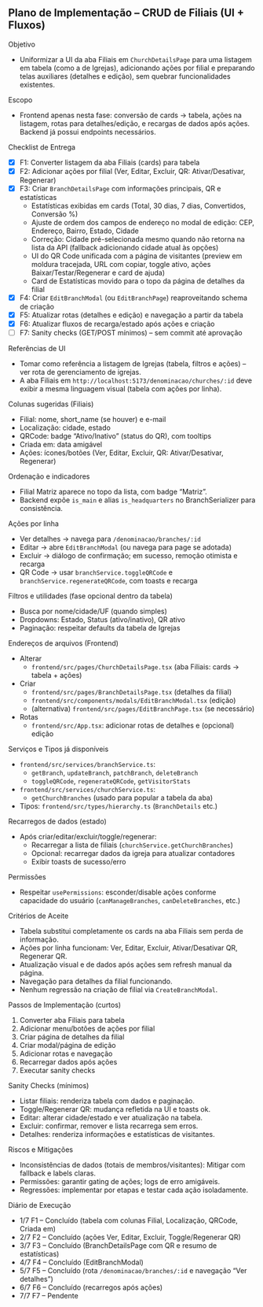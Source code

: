 ## Plano de Implementação – CRUD de Filiais (UI + Fluxos)

Objetivo
- Uniformizar a UI da aba Filiais em `ChurchDetailsPage` para uma listagem em tabela (como a de Igrejas), adicionando ações por filial e preparando telas auxiliares (detalhes e edição), sem quebrar funcionalidades existentes.

Escopo
- Frontend apenas nesta fase: conversão de cards → tabela, ações na listagem, rotas para detalhes/edição, e recargas de dados após ações. Backend já possui endpoints necessários.

Checklist de Entrega
- [x] F1: Converter listagem da aba Filiais (cards) para tabela
- [x] F2: Adicionar ações por filial (Ver, Editar, Excluir, QR: Ativar/Desativar, Regenerar)
- [x] F3: Criar `BranchDetailsPage` com informações principais, QR e estatísticas
  - Estatísticas exibidas em cards (Total, 30 dias, 7 dias, Convertidos, Conversão %)
  - Ajuste de ordem dos campos de endereço no modal de edição: CEP, Endereço, Bairro, Estado, Cidade
  - Correção: Cidade pré-selecionada mesmo quando não retorna na lista da API (fallback adicionando cidade atual às opções)
  - UI do QR Code unificada com a página de visitantes (preview em moldura tracejada, URL com copiar, toggle ativo, ações Baixar/Testar/Regenerar e card de ajuda)
  - Card de Estatísticas movido para o topo da página de detalhes da filial
- [x] F4: Criar `EditBranchModal` (ou `EditBranchPage`) reaproveitando schema de criação
- [x] F5: Atualizar rotas (detalhes e edição) e navegação a partir da tabela
- [x] F6: Atualizar fluxos de recarga/estado após ações e criação
- [ ] F7: Sanity checks (GET/POST mínimos) – sem commit até aprovação

Referências de UI
- Tomar como referência a listagem de Igrejas (tabela, filtros e ações) – ver rota de gerenciamento de igrejas.
- A aba Filiais em `http://localhost:5173/denominacao/churches/:id` deve exibir a mesma linguagem visual (tabela com ações por linha).

Colunas sugeridas (Filiais)
- Filial: nome, short_name (se houver) e e-mail
- Localização: cidade, estado
- QRCode: badge “Ativo/Inativo” (status do QR), com tooltips
- Criada em: data amigável
- Ações: ícones/botões (Ver, Editar, Excluir, QR: Ativar/Desativar, Regenerar)

Ordenação e indicadores
- Filial Matriz aparece no topo da lista, com badge “Matriz”.
- Backend expõe `is_main` e alias `is_headquarters` no BranchSerializer para consistência.

Ações por linha
- Ver detalhes → navega para `/denominacao/branches/:id`
- Editar → abre `EditBranchModal` (ou navega para page se adotada)
- Excluir → diálogo de confirmação; em sucesso, remoção otimista e recarga
- QR Code → usar `branchService.toggleQRCode` e `branchService.regenerateQRCode`, com toasts e recarga

Filtros e utilidades (fase opcional dentro da tabela)
- Busca por nome/cidade/UF (quando simples)
- Dropdowns: Estado, Status (ativo/inativo), QR ativo
- Paginação: respeitar defaults da tabela de Igrejas

Endereços de arquivos (Frontend)
- Alterar
  - `frontend/src/pages/ChurchDetailsPage.tsx` (aba Filiais: cards → tabela + ações)
- Criar
  - `frontend/src/pages/BranchDetailsPage.tsx` (detalhes da filial)
  - `frontend/src/components/modals/EditBranchModal.tsx` (edição)
  - (alternativa) `frontend/src/pages/EditBranchPage.tsx` (se necessário)
- Rotas
  - `frontend/src/App.tsx`: adicionar rotas de detalhes e (opcional) edição

Serviços e Tipos já disponíveis
- `frontend/src/services/branchService.ts`:
  - `getBranch`, `updateBranch`, `patchBranch`, `deleteBranch`
  - `toggleQRCode`, `regenerateQRCode`, `getVisitorStats`
- `frontend/src/services/churchService.ts`:
  - `getChurchBranches` (usado para popular a tabela da aba)
- Tipos: `frontend/src/types/hierarchy.ts` (`BranchDetails` etc.)

Recarregos de dados (estado)
- Após criar/editar/excluir/toggle/regenerar:
  - Recarregar a lista de filiais (`churchService.getChurchBranches`)
  - Opcional: recarregar dados da igreja para atualizar contadores
  - Exibir toasts de sucesso/erro

Permissões
- Respeitar `usePermissions`: esconder/disable ações conforme capacidade do usuário (`canManageBranches`, `canDeleteBranches`, etc.)

Critérios de Aceite
- Tabela substitui completamente os cards na aba Filiais sem perda de informação.
- Ações por linha funcionam: Ver, Editar, Excluir, Ativar/Desativar QR, Regenerar QR.
- Atualização visual e de dados após ações sem refresh manual da página.
- Navegação para detalhes da filial funcionando.
- Nenhum regressão na criação de filial via `CreateBranchModal`.

Passos de Implementação (curtos)
1) Converter aba Filiais para tabela
2) Adicionar menu/botões de ações por filial
3) Criar página de detalhes da filial
4) Criar modal/página de edição
5) Adicionar rotas e navegação
6) Recarregar dados após ações
7) Executar sanity checks

Sanity Checks (mínimos)
- Listar filiais: renderiza tabela com dados e paginação.
- Toggle/Regenerar QR: mudança refletida na UI e toasts ok.
- Editar: alterar cidade/estado e ver atualização na tabela.
- Excluir: confirmar, remover e lista recarrega sem erros.
- Detalhes: renderiza informações e estatísticas de visitantes.

Riscos e Mitigações
- Inconsistências de dados (totais de membros/visitantes): Mitigar com fallback e labels claras.
- Permissões: garantir gating de ações; logs de erro amigáveis.
- Regressões: implementar por etapas e testar cada ação isoladamente.

Diário de Execução
- 1/7 F1 – Concluído (tabela com colunas Filial, Localização, QRCode, Criada em)
- 2/7 F2 – Concluído (ações Ver, Editar, Excluir, Toggle/Regenerar QR)
- 3/7 F3 – Concluído (BranchDetailsPage com QR e resumo de estatísticas)
- 4/7 F4 – Concluído (EditBranchModal)
- 5/7 F5 – Concluído (rota `/denominacao/branches/:id` e navegação “Ver detalhes”)
- 6/7 F6 – Concluído (recarregos após ações)
- 7/7 F7 – Pendente
